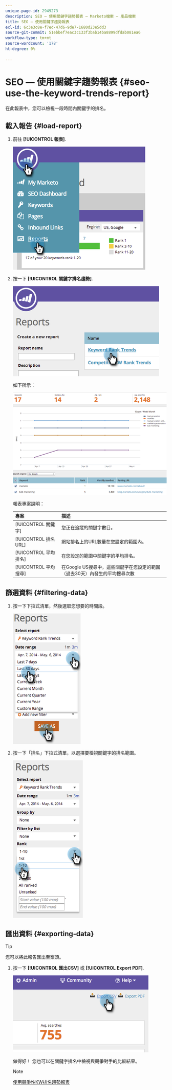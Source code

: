 ```yaml
---
unique-page-id: 2949273
description: SEO — 使用關鍵字趨勢報表 — Marketo檔案 — 產品檔案
title: SEO — 使用關鍵字趨勢報表
exl-id: 6c3e3c8e-f7ed-47d6-9de7-1680d23e5dd3
source-git-commit: 51ebbef7eac3c133f3bab14ba8899dfdab081ea6
workflow-type: tm+mt
source-wordcount: '178'
ht-degree: 0%

---
```


# SEO — 使用關鍵字趨勢報表 {#seo-use-the-keyword-trends-report}

在此報表中，您可以檢視一段時間內關鍵字的排名。

## 載入報告 {#load-report}

1. 前往 **[!UICONTROL 報表]**.

   ![](assets/image2014-9-18-14-3a12-3a18.png)

1. 按一下 **[!UICONTROL 關鍵字排名趨勢]**.

   ![](assets/image2014-9-18-14-3a13-3a14.png)

   如下所示：

   ![](assets/image2014-9-18-14-3a13-3a22.png)

   報表專案說明：

   | 專案 | 描述 |
   |---|---|
   | [!UICONTROL 關鍵字] | 您正在追蹤的關鍵字數目。 |
   | [!UICONTROL 排名URL] | 網站排名上的URL數量在您設定的範圍內。 |
   | [!UICONTROL 平均 排名] | 在您設定的範圍中關鍵字的平均排名。 |
   | [!UICONTROL 平均 搜尋] | 在Google US搜尋中，這些關鍵字在您設定的範圍（過去30天）內發生的平均搜尋次數 |

## 篩選資料 {#filtering-data}

1. 按一下下拉式清單，然後選取您想要的時間段。

   ![](assets/image2014-9-18-14-3a13-3a40.png)

1. 按一下「排名」下拉式清單，以選擇要檢視關鍵字的排名範圍。

   ![](assets/image2014-9-18-14-3a13-3a57.png)

## 匯出資料 {#exporting-data}

>[!TIP]
>
>您可以將此報告匯出至案頭。

1. 按一下 **[!UICONTROL 匯出CSV]** 或 **[!UICONTROL Export PDF]**.

   ![](assets/image2014-9-18-14-3a14-3a46.png)

   做得好！ 您也可以在關鍵字排名中檢視與競爭對手的比較結果。

   >[!NOTE]
   >
   >[使用競爭性KW排名趨勢報表](/help/marketo/product-docs/additional-apps/seo/reports/seo-use-the-competitor-kw-trends-report.md)

